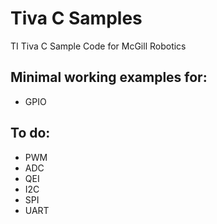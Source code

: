 # Tiva C Samples
TI Tiva C Sample Code for McGill Robotics

## Minimal working examples for:
- GPIO

## To do:
- PWM
- ADC
- QEI
- I2C
- SPI
- UART
